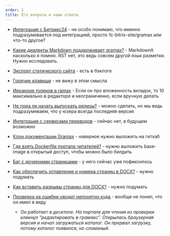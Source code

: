 ```yaml
---
order: 1
title: Его вопросы и наши ответы
---
```


-  [Интеграция с Битрикс24](https://dut-gramax.l3.cx/gramax-dumb-user/voprosy-k-gramax/integraciya-s-bitrix24) - не особо понимаю, что именно подразумевается под интеграцией, просто 1c-bitrix-site/gramax или что-то другое?

-  [Какие диалекты Markdown поддерживает gramax?](https://dut-gramax.l3.cx/gramax-dumb-user/voprosy-k-gramax/kakie-dialekty-markdown-podderzhivaet-gramax) - MarkdownIt насколько я помню. RST нет, это ведь совсем другой язык разметки. Нужно исследовать.

-  [Экспорт статического сайта](https://dut-gramax.l3.cx/gramax-dumb-user/voprosy-k-gramax/export-staticheskogo-sayta) - есть в бэклоге

-  [Горячие клавиши](https://dut-gramax.l3.cx/gramax-dumb-user/voprosy-k-gramax/goryachie-klavishi) - не вижу в этом смысла

-  [Иерархия топиков в ramax](https://dut-gramax.l3.cx/gramax-dumb-user/voprosy-k-gramax/ierarkhiya-topikov-v-gramax) - Если он про вложенность вкладок, то 10 максимально в редакторе и неограниченно, если вручную делать

-  [Не пора ли начать выпускать релизы?](https://dut-gramax.l3.cx/gramax-dumb-user/voprosy-k-gramax/ne-pora-li-nachat-vypuskat-relizy) - можно сделать, но мы ведь подразумеваем, что у юзера всегда последняя версия

-  [Интеграция с сервисами переводов](https://dut-gramax.l3.cx/gramax-dumb-user/voprosy-k-gramax/integraciya-s-servisami-perevodov) - сейчас нет, в будущем возможно

-  [Клон документации Gramax](https://dut-gramax.l3.cx/gramax-dumb-user/voprosy-k-gramax/klon-dokumentacii-gramax) - наверное нужно выложить на гитхаб

-  [Где взять Dockerfile портала читателей?](https://dut-gramax.l3.cx/gramax-dumb-user/voprosy-k-gramax/gde-vzyat-dockerfile-portala-chitateley) - нужно выложить base-image в открытый доступ, чтобы можно было билдить

-  [Баг с дочерними страницами](https://dut-gramax.l3.cx/gramax-dumb-user/voprosy-k-gramax/bag-s-dochernimi-stranicami) - у него сейчас уже пофиксилось

-  [Как обеспечить оглавление и номера страниц в DOCX?](https://dut-gramax.l3.cx/gramax-dumb-user/voprosy-k-gramax/kak-obespechit-oglavlenie-i-nomera-stranic-v-docx) - нужно подумать

-  [Как вставить разрывы страниц для DOCX?](https://dut-gramax.l3.cx/gramax-dumb-user/voprosy-k-gramax/kak-vstavit-razryvy-stranic-dlya-docx) - нужно подумать

-  [Проверка на ошибки уводит непонятно куда](https://dut-gramax.l3.cx/gramax-dumb-user/zametki-osvoeniya/proverka-na-oshibki-uvodit-neponyatno-kuda) - вообще не понял, что он имел в виду

   -  *Он работает в десктопе. На портале для чтения из проверки кликнул “редактировать в грамакс”. Открылась браузерная версия и начал загружаться каталог. Он прервал загрузку, потому каталог появился, но сломаный.*